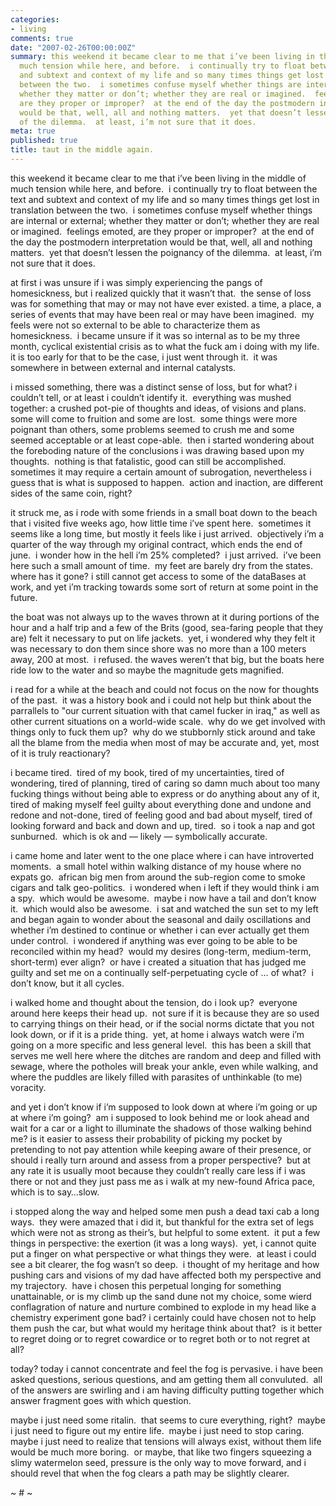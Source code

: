 ```yaml
---
categories:
- living
comments: true
date: "2007-02-26T00:00:00Z"
summary: this weekend it became clear to me that i’ve been living in the middle of
  much tension while here, and before.  i continually try to float between the text
  and subtext and context of my life and so many times things get lost in translation
  between the two.  i sometimes confuse myself whether things are internal or external;
  whether they matter or don’t; whether they are real or imagined.  feelings emoted,
  are they proper or improper?  at the end of the day the postmodern interpretation
  would be that, well, all and nothing matters.  yet that doesn’t lessen the poignancy
  of the dilemma.  at least, i’m not sure that it does. 
meta: true
published: true
title: taut in the middle again.
---
```


this weekend it became clear to me that i’ve been living in the middle of much tension while here, and before.  i continually try to float between the text and subtext and context of my life and so many times things get lost in translation between the two.  i sometimes confuse myself whether things are internal or external; whether they matter or don’t; whether they are real or imagined.  feelings emoted, are they proper or improper?  at the end of the day the postmodern interpretation would be that, well, all and nothing matters.  yet that doesn’t lessen the poignancy of the dilemma.  at least, i’m not sure that it does.  

at first i was unsure if i was simply experiencing the pangs of homesickness, but i realized quickly that it wasn’t that.  the sense of loss was for something that may or may not have ever existed. a time, a place, a series of events that may have been real or may have been imagined.  my feels were not so external to be able to characterize them as homesickness.  i became unsure if it was so internal as to be my three month, cyclical existential crisis as to what the fuck am i doing with my life.  it is too early for that to be the case, i just went through it.  it was somewhere in between external and internal catalysts. 

i missed something, there was a distinct sense of loss, but for what? i couldn’t tell, or at least i couldn’t identify it.  everything was mushed together: a crushed pot-pie of thoughts and ideas, of visions and plans.  some will come to fruition and some are lost.  some things were more poignant than others, some problems seemed to crush me and some seemed acceptable or at least cope-able.  then i started wondering about the foreboding nature of the conclusions i was drawing based upon my thoughts.  nothing is that fatalistic, good can still be accomplished.  sometimes it may require a certain amount of subrogation, nevertheless i guess that is what is supposed to happen.  action and inaction, are different sides of the same coin, right? 

it struck me, as i rode with some friends in a small boat down to the beach that i visited five weeks ago, how little time i’ve spent here.  sometimes it seems like a long time, but mostly it feels like i just arrived.  objectively i’m a quarter of the way through my original contract, which ends the end of june.  i wonder how in the hell i’m 25% completed?  i just arrived.  i’ve been here such a small amount of time.  my feet are barely dry from the states.  where has it gone? i still cannot get access to some of the dataBases at work, and yet i’m tracking towards some sort of return at some point in the future.  

the boat was not always up to the waves thrown at it during portions of the hour and a half trip and a few of the Brits (good, sea-faring people that they are) felt it necessary to put on life jackets.  yet, i wondered why they felt it was necessary to don them since shore was no more than a 100 meters away, 200 at most.  i refused. the waves weren’t that big, but the boats here ride low to the water and so maybe the magnitude gets magnified.

i read for a while at the beach and could not focus on the now for thoughts of the past.  it was a history book and i could not help but think about the parrallels to "our current situation with that camel fucker in iraq," as well as other current situations on a world-wide scale.  why do we get involved with things only to fuck them up?  why do we stubbornly stick around and take all the blame from the media when most of may be accurate and, yet, most of it is truly reactionary?  

i became tired.  tired of my book, tired of my uncertainties, tired of wondering, tired of planning, tired of caring so damn much about too many fucking things without being able to express or do anything about any of it, tired of making myself feel guilty about everything done and undone and redone and not-done, tired of feeling good and bad about myself, tired of looking forward and back and down and up, tired.  so i took a nap and got sunburned.  which is ok and — likely — symbolically accurate.

i came home and later went to the one place where i can have introverted moments.  a small hotel within walking distance of my house where no expats go.  african big men from around the sub-region come to smoke cigars and talk geo-politics.  i wondered when i left if they would think i am a spy.  which would be awesome.  maybe i now have a tail and don’t know it.  which would also be awesome.  i sat and watched the sun set to my left and began again to wonder about the seasonal and daily oscillations and whether i’m destined to continue or whether i can ever actually get them under control.  i wondered if anything was ever going to be able to be reconciled within my head?  would my desires (long-term, medium-term, short-term) ever align?  or have i created a situation that has judged me guilty and set me on a continually self-perpetuating cycle of … of what?  i don’t know, but it all cycles.

i walked home and thought about the tension, do i look up?  everyone around here keeps their head up.  not sure if it is because they are so used to carrying things on their head, or if the social norms dictate that you not look down, or if it is a pride thing.  yet, at home i always watch were i’m going on a more specific and less general level.  this has been a skill that serves me well here where the ditches are random and deep and filled with sewage, where the potholes will break your ankle, even while walking, and where the puddles are likely filled with parasites of unthinkable (to me) voracity.  

and yet i don’t know if i’m supposed to look down at where i’m going or up at where i’m going?  am i supposed to look behind me or look ahead and wait for a car or a light to illuminate the shadows of those walking behind me? is it easier to assess their probability of picking my pocket by pretending to not pay attention while keeping aware of their presence, or should i really turn around and assess from a proper perspective?  but at any rate it is usually moot because they couldn’t really care less if i was there or not and they just pass me as i walk at my new-found Africa pace, which is to say…slow.

i stopped along the way and helped some men push a dead taxi cab a long ways.  they were amazed that i did it, but thankful for the extra set of legs which were not as strong as their’s, but helpful to some extent.  it put a few things in perspective: the exertion (it was a long ways).  yet, i cannot quite put a finger on what perspective or what things they were.  at least i could see a bit clearer, the fog wasn’t so deep.  i thought of my heritage and how pushing cars and visions of my dad have affected both my perspective and my trajectory.  have i chosen this perpetual longing for something unattainable, or is my climb up the sand dune not my choice, some wierd conflagration of nature and nurture combined to explode in my head like a chemistry experiment gone bad? i certainly could have chosen not to help them push the car, but what would my heritage think about that?  is it better to regret doing or to regret cowardice or to regret both or to not regret at all?  

today? today i cannot concentrate and feel the fog is pervasive. i have been asked questions, serious questions, and am getting them all convuluted.  all of the answers are swirling and i am having difficulty putting together which answer fragment goes with which question.  

maybe i just need some ritalin.  that seems to cure everything, right?  maybe i just need to figure out my entire life.  maybe i just need to stop caring.  maybe i just need to realize that tensions will always exist, without them life would be much more boring.  or maybe, that like two fingers squeezing a slimy watermelon seed, pressure is the only way to move forward, and i should revel that when the fog clears a path may be slightly clearer.

~ # ~